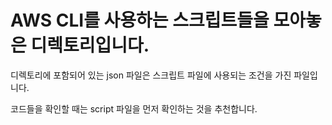 # AWS CLI를 사용하는 스크립트들을 모아놓은 디렉토리입니다.

디렉토리에 포함되어 있는 json 파일은 스크립트 파일에 사용되는 조건을 가진 파일입니다.

코드들을 확인할 때는 script 파일을 먼저 확인하는 것을 추천합니다.
